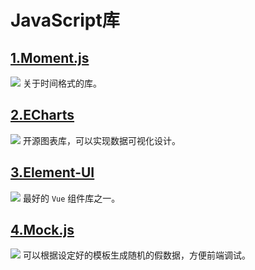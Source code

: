 # JavaScript库

## [1.Moment.js](http://momentjs.cn/)
![](http://ahuntsun.gitee.io/blogimagebed/img/vuepress/website/9/1.png)
关于时间格式的库。

## [2.ECharts](https://echarts.apache.org/zh/index.html)
![](http://ahuntsun.gitee.io/blogimagebed/img/vuepress/website/9/2.png)
开源图表库，可以实现数据可视化设计。

## [3.Element-UI](https://element.eleme.cn/#/zh-CN)
![](http://ahuntsun.gitee.io/blogimagebed/img/vuepress/website/9/3.png)
最好的 `Vue` 组件库之一。

## [4.Mock.js](http://mockjs.com/)
![](http://ahuntsun.gitee.io/blogimagebed/img/vuepress/website/9/4.png)
可以根据设定好的模板生成随机的假数据，方便前端调试。

